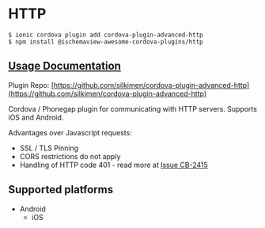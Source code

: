 # HTTP

```text
$ ionic cordova plugin add cordova-plugin-advanced-http
$ npm install @ischemaview-awesome-cordova-plugins/http
```

## [Usage Documentation](https://danielsogl.gitbook.io/awesome-cordova-plugins/plugins/http/)

Plugin Repo: [https://github.com/silkimen/cordova-plugin-advanced-http](https://github.com/silkimen/cordova-plugin-advanced-http)

Cordova / Phonegap plugin for communicating with HTTP servers. Supports iOS and Android.

Advantages over Javascript requests:

* SSL / TLS Pinning
* CORS restrictions do not apply
* Handling of HTTP code 401 - read more at [Issue CB-2415](https://issues.apache.org/jira/browse/CB-2415)

## Supported platforms

* Android
  * iOS


